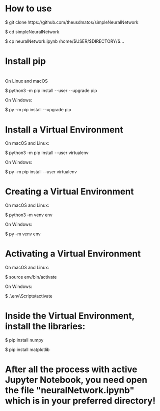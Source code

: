 # How to use

<p>$ git clone https://github.com/theusdmatos/simpleNeuralNetwork </p>
<p>$ cd simpleNeuralNetwork </p>
<p>$ cp neuralNetwork.ipynb /home/$USER/$DIRECTORY/$... </p>

# Install pip 
#
On Linux and macOS
<p> $ python3 -m pip install --user --upgrade pip </p>

On Windows:
<p> $ py -m pip install --upgrade pip </p>

# Install a Virtual Environment

On macOS and Linux:
<p> $ python3 -m pip install --user virtualenv </p>

On Windows:
<p> $ py -m pip install --user virtualenv </p>

# Creating a Virtual Environment

On macOS and Linux:
<p> $ python3 -m venv env </p>

On Windows:
<p> $ py -m venv env </p>

# Activating a Virtual Environment

On macOS and Linux:
<p> $ source env/bin/activate </p>

On Windows:
<p> $ .\env\Scripts\activate </p>

# Inside the Virtual Environment, install the libraries:

<p> $ pip install numpy </p>
<p> $ pip install matplotlib </p>

# After all the process with active Jupyter Notebook, you need open the file "neuralNetwork.ipynb" which is in your preferred directory!
